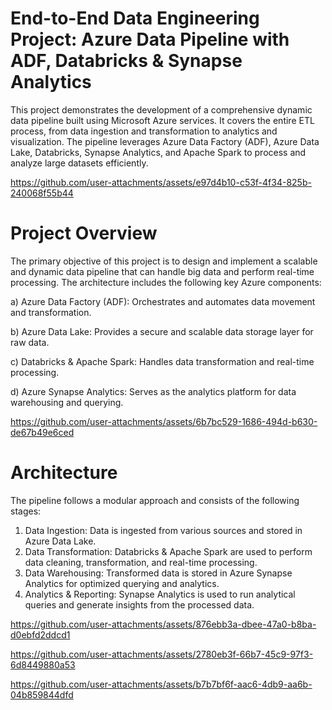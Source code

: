 # End-to-End Data Engineering Project: Azure Data Pipeline with ADF, Databricks & Synapse Analytics

This project demonstrates the development of a comprehensive dynamic data pipeline built using Microsoft Azure services. It covers the entire ETL process, from data ingestion and transformation to analytics and visualization. The pipeline leverages Azure Data Factory (ADF), Azure Data Lake, Databricks, Synapse Analytics, and Apache Spark to process and analyze large datasets efficiently.


https://github.com/user-attachments/assets/e97d4b10-c53f-4f34-825b-240068f55b44

# Project Overview

The primary objective of this project is to design and implement a scalable and dynamic data pipeline that can handle big data and perform real-time processing. The architecture includes the following key Azure components:

a) Azure Data Factory (ADF): Orchestrates and automates data movement and transformation.  
  
b) Azure Data Lake: Provides a secure and scalable data storage layer for raw data.
  
c) Databricks & Apache Spark: Handles data transformation and real-time processing.  
  
d) Azure Synapse Analytics: Serves as the analytics platform for data warehousing and querying.


https://github.com/user-attachments/assets/6b7bc529-1686-494d-b630-de67b49e6ced

# Architecture

The pipeline follows a modular approach and consists of the following stages:

1. Data Ingestion: Data is ingested from various sources and stored in Azure Data Lake.
2. Data Transformation: Databricks & Apache Spark are used to perform data cleaning, transformation, and real-time processing.
3. Data Warehousing: Transformed data is stored in Azure Synapse Analytics for optimized querying and analytics.
4. Analytics & Reporting: Synapse Analytics is used to run analytical queries and generate insights from the processed data.


https://github.com/user-attachments/assets/876ebb3a-dbee-47a0-b8ba-d0ebfd2ddcd1



https://github.com/user-attachments/assets/2780eb3f-66b7-45c9-97f3-6d8449880a53




https://github.com/user-attachments/assets/b7b7bf6f-aac6-4db9-aa6b-04b859844dfd

